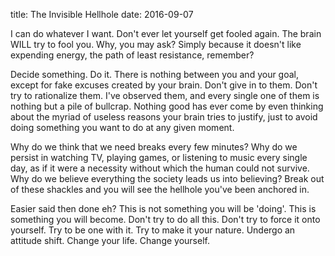 title: The Invisible Hellhole
date: 2016-09-07

I can do whatever I want. Don't ever let yourself get fooled again. The brain WILL try to fool you. Why, you may ask? Simply because it doesn't like expending energy, the path of least resistance, remember?

Decide something. Do it. There is nothing between you and your goal, except for fake excuses created by your brain. Don't give in to them. Don't try to rationalize them. I've observed them, and every single one of them is nothing but a pile of bullcrap. Nothing good has ever come by even thinking about the myriad of useless reasons your brain tries to justify, just to avoid doing something you want to do at any given moment. 

Why do we think that we need breaks every few minutes? Why do we persist in watching TV, playing games, or listening to music every single day, as if it were a necessity without which the human could not survive. Why do we believe everything the society leads us into believing? Break out of these shackles and you will see the hellhole you've been anchored in. 

Easier said then done eh? This is not something you will be 'doing'. This is something you will become. Don't try to do all this. Don't try to force it onto yourself. Try to be one with it. Try to make it your nature. Undergo an attitude shift. Change your life. Change yourself.